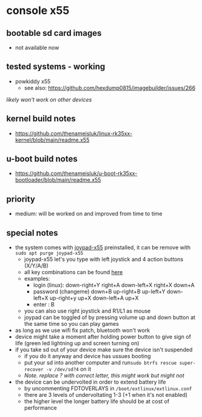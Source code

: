 # console x55

## bootable sd card images

- not available now

## tested systems - working

- powkiddy x55
  - see also: https://github.com/hexdump0815/imagebuilder/issues/266

_likely won't work on other devices_

## kernel build notes

- https://github.com/thenameisluk/linux-rk35xx-kernel/blob/main/readme.x55

## u-boot build notes

- https://github.com/thenameisluk/u-boot-rk35xx-bootloader/blob/main/readme.x55

## priority

- medium: will be worked on and improved from time to time

## special notes

- the system comes with [joypad-x55](https://github.com/thenameisluk/joypad-x55) preinstalled, it can be remove with ```sudo apt purge joypad-x55```
    - joypad-x55 let's you type with left joystick and 4 action buttons (X/Y/A/B)
    - all key combinations can be found [here](https://github.com/thenameisluk/joypad-x55#type)
    - examples:
        - login (linux): down-right+Y right+A down-left+X right+X down+A
        - password (changeme) down+B up-right+B up-left+Y down-left+X up-right+y up+X down-left+A up+X
        - enter : B
    - you can also use right joystick and R1/L1 as mouse
    - joypad can be toggled of by pressing volume up and down button at the same time so you can play games
- as long as we use wifi fix patch, bluetooth won't work
- device might take a moment after holding power button to give sign of life (green led lightning up and screen turning on)
- if you take sd out of your device make sure the device isn't suspended
    - if you do it anyway and device has ussues booting
    - put your sd into another computer and run```sudo btrfs rescue super-recover -v /dev/sd?4``` on it
    - _Note. replace ? with correct letter, this might work but might not_
- the device can be undervolted in order to extend battery life
  - by uncommenting FDTOVERLAYS in ```/boot/extlinux/extlinux.conf```
  - there are 3 levels of undervoltating 1-3 (+1 when it's not enabled)
  - the higher level the longer battery life should be at cost of performance